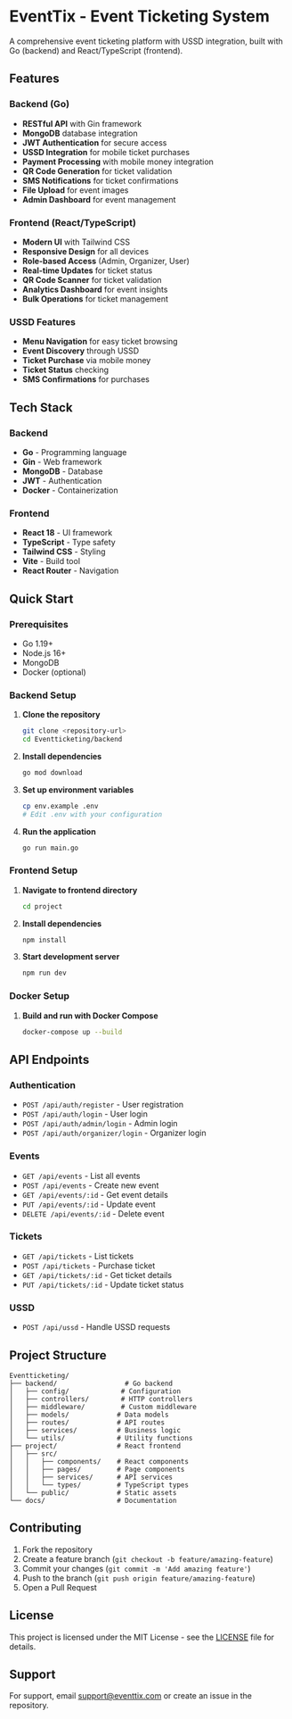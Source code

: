 # EventTix - Event Ticketing System

A comprehensive event ticketing platform with USSD integration, built with Go (backend) and React/TypeScript (frontend).

## Features

### Backend (Go)
- **RESTful API** with Gin framework
- **MongoDB** database integration
- **JWT Authentication** for secure access
- **USSD Integration** for mobile ticket purchases
- **Payment Processing** with mobile money integration
- **QR Code Generation** for ticket validation
- **SMS Notifications** for ticket confirmations
- **File Upload** for event images
- **Admin Dashboard** for event management

### Frontend (React/TypeScript)
- **Modern UI** with Tailwind CSS
- **Responsive Design** for all devices
- **Role-based Access** (Admin, Organizer, User)
- **Real-time Updates** for ticket status
- **QR Code Scanner** for ticket validation
- **Analytics Dashboard** for event insights
- **Bulk Operations** for ticket management

### USSD Features
- **Menu Navigation** for easy ticket browsing
- **Event Discovery** through USSD
- **Ticket Purchase** via mobile money
- **Ticket Status** checking
- **SMS Confirmations** for purchases

## Tech Stack

### Backend
- **Go** - Programming language
- **Gin** - Web framework
- **MongoDB** - Database
- **JWT** - Authentication
- **Docker** - Containerization

### Frontend
- **React 18** - UI framework
- **TypeScript** - Type safety
- **Tailwind CSS** - Styling
- **Vite** - Build tool
- **React Router** - Navigation

## Quick Start

### Prerequisites
- Go 1.19+
- Node.js 16+
- MongoDB
- Docker (optional)

### Backend Setup

1. **Clone the repository**
   ```bash
   git clone <repository-url>
   cd Eventticketing/backend
   ```

2. **Install dependencies**
   ```bash
   go mod download
   ```

3. **Set up environment variables**
   ```bash
   cp env.example .env
   # Edit .env with your configuration
   ```

4. **Run the application**
   ```bash
   go run main.go
   ```

### Frontend Setup

1. **Navigate to frontend directory**
   ```bash
   cd project
   ```

2. **Install dependencies**
   ```bash
   npm install
   ```

3. **Start development server**
   ```bash
   npm run dev
   ```

### Docker Setup

1. **Build and run with Docker Compose**
   ```bash
   docker-compose up --build
   ```

## API Endpoints

### Authentication
- `POST /api/auth/register` - User registration
- `POST /api/auth/login` - User login
- `POST /api/auth/admin/login` - Admin login
- `POST /api/auth/organizer/login` - Organizer login

### Events
- `GET /api/events` - List all events
- `POST /api/events` - Create new event
- `GET /api/events/:id` - Get event details
- `PUT /api/events/:id` - Update event
- `DELETE /api/events/:id` - Delete event

### Tickets
- `GET /api/tickets` - List tickets
- `POST /api/tickets` - Purchase ticket
- `GET /api/tickets/:id` - Get ticket details
- `PUT /api/tickets/:id` - Update ticket status

### USSD
- `POST /api/ussd` - Handle USSD requests

## Project Structure

```
Eventticketing/
├── backend/                 # Go backend
│   ├── config/             # Configuration
│   ├── controllers/        # HTTP controllers
│   ├── middleware/         # Custom middleware
│   ├── models/            # Data models
│   ├── routes/            # API routes
│   ├── services/          # Business logic
│   └── utils/             # Utility functions
├── project/               # React frontend
│   ├── src/
│   │   ├── components/    # React components
│   │   ├── pages/         # Page components
│   │   ├── services/      # API services
│   │   └── types/         # TypeScript types
│   └── public/            # Static assets
└── docs/                  # Documentation
```

## Contributing

1. Fork the repository
2. Create a feature branch (`git checkout -b feature/amazing-feature`)
3. Commit your changes (`git commit -m 'Add amazing feature'`)
4. Push to the branch (`git push origin feature/amazing-feature`)
5. Open a Pull Request

## License

This project is licensed under the MIT License - see the [LICENSE](LICENSE) file for details.

## Support

For support, email support@eventtix.com or create an issue in the repository. 